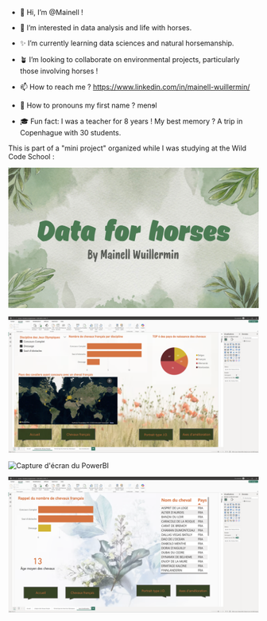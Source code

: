 - 🎀 Hi, I’m @Mainell !

- 💝 I’m interested in data analysis and life with horses.
- ✨ I’m currently learning data sciences and natural horsemanship.
- 🪴 I’m looking to collaborate on environmental projects, particularly those involving horses !

- 📫 How to reach me ? https://www.linkedin.com/in/mainell-wuillermin/
- 🐺 How to pronouns my first name ? menɘl
- 🎓 Fun fact: I was a teacher for 8 years ! My best memory ? A trip in Copenhague with 30 students.

This is part of a "mini project" organized while I was studying at the Wild Code School :

![Capture d'écran du PowerBI](images/horses.png)

![Capture d'écran du PowerBI](images/carte.png)

![Capture d'écran du PowerBI](images/jo.png)

![Capture d'écran du PowerBI](images/fr.png)
